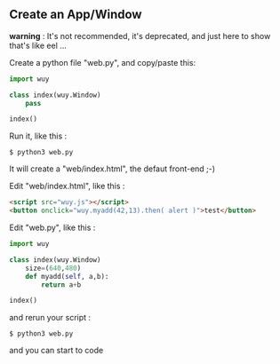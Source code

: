 ## Create an App/Window

**warning** : It's not recommended, it's deprecated, and just here to show that's like eel ... 

Create a python file "web.py", and copy/paste this:

```python
import wuy

class index(wuy.Window)
    pass

index()
```
Run it, like this :

    $ python3 web.py

It will create a "web/index.html", the defaut front-end ;-)

Edit "web/index.html", like this :

```html
<script src="wuy.js"></script>
<button onclick="wuy.myadd(42,13).then( alert )">test</button>
```

Edit "web.py", like this :

```python
import wuy

class index(wuy.Window)
    size=(640,480)
    def myadd(self, a,b):
        return a+b

index()
```

and rerun your script :

    $ python3 web.py

and you can start to code

